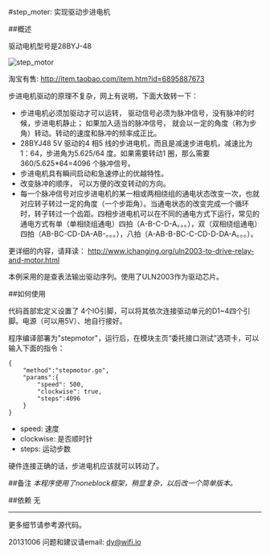﻿#step_moter: 实现驱动步进电机

##概述

驱动电机型号是28BYJ-48

![step_motor](../../addons_img/motor_28BYJ48.jpg)

淘宝有售: http://item.taobao.com/item.htm?id=6895887673

步进电机驱动的原理不复杂，网上有说明，下面大致转一下：

* 步进电机必须加驱动才可以运转， 驱动信号必须为脉冲信号，没有脉冲的时候，步进电机静止；
 如果加入适当的脉冲信号， 就会以一定的角度（称为步角）转动。转动的速度和脉冲的频率成正比。
* 28BYJ48 5V 驱动的4 相5 线的步进电机，而且是减速步进电机，减速比为1：64，步进角为5.625/64 度。如果需要转动1 圈，那么需要360/5.625*64=4096 个脉冲信号。
* 步进电机具有瞬间启动和急速停止的优越特性。
* 改变脉冲的顺序， 可以方便的改变转动的方向。
* 每一个脉冲信号对应步进电机的某一相或两相绕组的通电状态改变一次，也就对应转子转过一定的角度（一个步距角）。当通电状态的改变完成一个循环时，转子转过一个齿距。四相步进电机可以在不同的通电方式下运行，常见的通电方式有单（单相绕组通电）四拍（A-B-C-D-A。。。），双（双相绕组通电）四拍（AB-BC-CD-DA-AB-。。。），八拍（A-AB-B-BC-C-CD-D-DA-A。。。）。

更详细的内容，请拜读： http://www.ichanging.org/uln2003-to-drive-relay-and-motor.html

本例采用的是查表法输出驱动序列。使用了ULN2003作为驱动芯片。


##如何使用

代码首部宏定义设置了 4个IO引脚，可以将其依次连接驱动单元的D1~4四个引脚。电源（可以用5V）、地自行接好。

程序编译部署为"stepmotor"，运行后，在模块主页“委托接口测试”选项卡，可以输入下面的指令：

	{
		"method":"stepmotor.go",
		"params":{
			"speed": 500,
			"clockwise": true,
			"steps":4096
		}
	}

* speed: 速度
* clockwise: 是否顺时针
* steps: 运动步数

硬件连接正确的话，步进电机应该就可以转动了。

##备注
*本程序使用了noneblock框架，稍显复杂，以后改一个简单版本。*

##依赖
无


****
更多细节请参考源代码。

20131006
问题和建议请email: dy@wifi.io 

